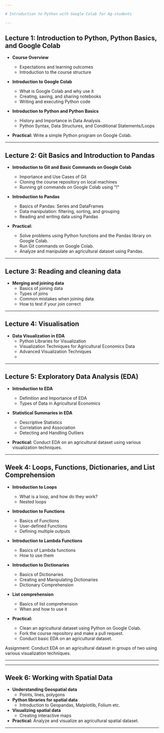 ```yaml
---

# Introduction to Python with Google Colab for Ag-students

---
```


## Lecture 1: Introduction to Python, Python Basics, and Google Colab
* **Course Overview**
  * Expectations and learning outcomes
  * Introduction to the course structure

* **Introduction to Google Colab**
  * What is Google Colab and why use it
  * Creating, saving, and sharing notebooks
  * Writing and executing Python code

* **Introduction to Python and Python Basics**
  * History and Importance in Data Analysis
  * Python Syntax, Data Structures, and Conditional Statements/Loops

* **Practical:** Write a simple Python program on Google Colab.

---

## Lecture 2: Git Basics and Introduction to Pandas

* **Introduction to Git and Basic Commands on Google Colab**
  * Importance and Use Cases of Git
  * Cloning the course repository on local machines
  * Running git commands on Google Colab using "!"

* **Introduction to Pandas**
  * Basics of Pandas: Series and DataFrames
  * Data manipulation: filtering, sorting, and grouping
  * Reading and writing data using Pandas

* **Practical:** 
  * Solve problems using Python functions and the Pandas library on Google Colab.
  * Run Git commands on Google Colab.
  * Analyze and manipulate an agricultural dataset using Pandas.

---
## Lecture 3: Reading and cleaning data

* **Merging and joining data**
  * Basics of joining data
  * Types of joins
  * Common mistakes when joining data
  * How to test if your join correct



---
## Lecture 4: Visualisation

* **Data Visualization in EDA**
  * Python Libraries for Visualization
  * Visualization Techniques for Agricultural Economics Data
  * Advanced Visualization Techniques
  * 
---

## Lecture 5: Exploratory Data Analysis (EDA)

* **Introduction to EDA**
  * Definition and Importance of EDA
  * Types of Data in Agricultural Economics
 
* **Statistical Summaries in EDA**
  * Descriptive Statistics
  * Correlation and Association
  * Detecting and Handling Outliers



* **Practical:** Conduct EDA on an agricultural dataset using various visualization techniques.

---

## Week 4: Loops, Functions, Dictionaries, and List Comprehension

* **Introduction to Loops**
  * What is a loop, and how do they work?
  * Nested loops

* **Introduction to Functions**
  * Basics of Functions
  * User-defined Functions
  * Defining multiple outputs

* **Introduction to Lambda Functions**
  * Basics of Lambda functions
  * How to use them

* **Introduction to Dictionaries**
  * Basics of Dictionaries
  * Creating and Manipulating Dictionaries
  * Dictionary Comprehension

* **List comprehension**
  * Basics of list comprehension
  * When and how to use it
     
* **Practical:** 
  * Clean an agricultural dataset using Python on Google Colab.
  * Fork the course repository and make a pull request.
  * Conduct basic EDA on an agricultural dataset.

Assignment: Conduct EDA on an agricultural dataset in groups of two using various visualization techniques.

---

---

## Week 6: Working with Spatial Data
* **Understanding Geospatial data**
  * Points, lines, polygons
* **Python libraries for spatial data**
  * Introduction to Geopandas, Matplotlib, Folium etc.
* **Visualizing spatial data**
  * Creating interactive maps
* **Practical:** Analyze and visualize an agricultural spatial dataset.
---

